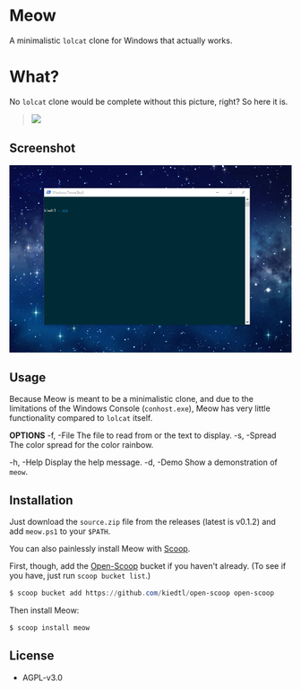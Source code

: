 # Meow
A minimalistic `lolcat` clone for Windows that actually works.

# What?
No `lolcat` clone would be complete without this picture, right? So here it is.

> ![](http://i3.photobucket.com/albums/y83/SpaceGirl3900/LOLCat-Rainbow.jpg)

## Screenshot

![](https://github.com/kiedtl/meow/raw/master/img/screenshot.gif)

## Usage
Because Meow is meant to be a minimalistic clone, and due to the limitations of the Windows Console (`conhost.exe`), Meow has very little functionality compared to `lolcat` itself.

**OPTIONS**
  -f, -File         The file to read from or the text to display.
  -s, -Spread       The color spread for the color rainbow.
  
  -h, -Help         Display the help message.
  -d, -Demo         Show a demonstration of `meow`.

## Installation

Just download the `source.zip` file from the releases (latest is v0.1.2) and add `meow.ps1` to your `$PATH`.

You can also painlessly install Meow with [Scoop](https://scoop.sh).

First, though, add the [Open-Scoop](https://github.com/kiedtl/open-scoop) bucket if you haven't already. (To see if you have, just run `scoop bucket list`.)
```powershell
$ scoop bucket add https://github.com/kiedtl/open-scoop open-scoop
```
Then install Meow:
```powershell
$ scoop install meow
```

## License
- AGPL-v3.0


